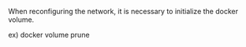 
When reconfiguring the network, it is necessary to initialize the docker volume.

ex) docker volume prune

